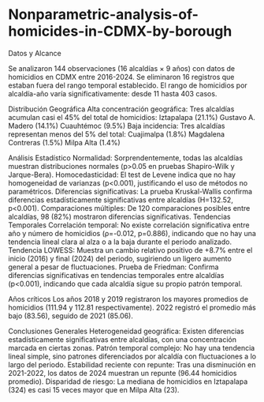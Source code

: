 # Nonparametric-analysis-of-homicides-in-CDMX-by-borough

Datos y Alcance

Se analizaron 144 observaciones (16 alcaldías × 9 años) con datos de homicidios en CDMX entre 2016-2024.
Se eliminaron 16 registros que estaban fuera del rango temporal establecido.
El rango de homicidios por alcaldía-año varía significativamente: desde 11 hasta 403 casos.

Distribución Geográfica
Alta concentración geográfica: Tres alcaldías acumulan casi el 45% del total de homicidios:
Iztapalapa (21.1%)
Gustavo A. Madero (14.1%)
Cuauhtémoc (9.5%)
Baja incidencia: Tres alcaldías representan menos del 5% del total:
Cuajimalpa (1.8%)
Magdalena Contreras (1.5%)
Milpa Alta (1.4%)

Análisis Estadístico
Normalidad: Sorprendentemente, todas las alcaldías muestran distribuciones normales (p>0.05 en pruebas Shapiro-Wilk y Jarque-Bera).
Homocedasticidad: El test de Levene indica que no hay homogeneidad de varianzas (p<0.001), justificando el uso de métodos no paramétricos.
Diferencias significativas: La prueba Kruskal-Wallis confirma diferencias estadísticamente significativas entre alcaldías (H=132.52, p<0.001).
Comparaciones múltiples: De 120 comparaciones posibles entre alcaldías, 98 (82%) mostraron diferencias significativas.
Tendencias Temporales
Correlación temporal: No existe correlación significativa entre año y número de homicidios (ρ=-0.012, p=0.886), indicando que no hay una tendencia lineal clara al alza o a la baja durante el periodo analizado.
Tendencia LOWESS: Muestra un cambio relativo positivo de +8.7% entre el inicio (2016) y final (2024) del periodo, sugiriendo un ligero aumento general a pesar de fluctuaciones.
Prueba de Friedman: Confirma diferencias significativas en tendencias temporales entre alcaldías (p<0.001), indicando que cada alcaldía sigue su propio patrón temporal.

Años críticos
Los años 2018 y 2019 registraron los mayores promedios de homicidios (111.94 y 112.81 respectivamente).
2022 registró el promedio más bajo (83.56), seguido de 2021 (85.06).

Conclusiones Generales
Heterogeneidad geográfica: Existen diferencias estadísticamente significativas entre alcaldías, con una concentración marcada en ciertas zonas.
Patrón temporal complejo: No hay una tendencia lineal simple, sino patrones diferenciados por alcaldía con fluctuaciones a lo largo del periodo.
Estabilidad reciente con repunte: Tras una disminución en 2021-2022, los datos de 2024 muestran un repunte (96.44 homicidios promedio).
Disparidad de riesgo: La mediana de homicidios en Iztapalapa (324) es casi 15 veces mayor que en Milpa Alta (23).
